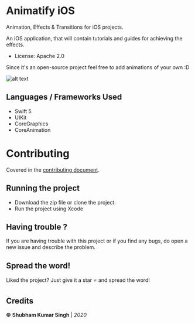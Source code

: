 # Animatify iOS
Animation, Effects & Transitions for iOS projects.

An iOS application, that will contain tutorials and guides for achieving the effects.
- License: Apache 2.0

Since it's an open-source project feel free to add animations of your own :D

![alt text](https://github.com/Shubham0812/Animatify-ios/blob/master/Animatify/Screenshots/1.png)

## Languages / Frameworks Used
- Swift 5
- UIKit
- CoreGraphics
- CoreAnimation

# Contributing
Covered in the [contributing document](CONTRIBUTING.md).

## Running the project
* Download the zip file or clone the project.
* Run the project using Xcode

## Having trouble ?
If you are having trouble with this project or if you find any bugs, do open a new issue and describe the problem.

## Spread the word!
Liked the project? Just give it a star ⭐️ and spread the word!

## Credits
**©** **Shubham Kumar Singh** | *2020*


